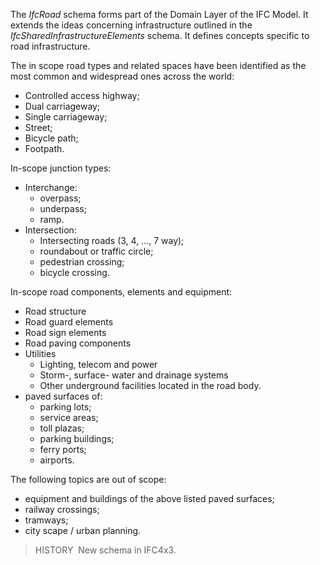 The _IfcRoad_ schema forms part of the Domain Layer of the IFC Model. It extends the ideas concerning infrastructure outlined in the _IfcSharedInfrastructureElements_ schema. It defines concepts specific to road infrastructure.

The in scope road types and related spaces have been identified as the most common and widespread ones across the world: 

- Controlled access highway;
- Dual carriageway;
- Single carriageway;
- Street;
- Bicycle path;
- Footpath.

In-scope junction types:
- Interchange:
  - overpass;
  - underpass;
  - ramp.
- Intersection:
  - Intersecting roads (3, 4, …, 7 way);
  - roundabout or traffic circle;
  - pedestrian crossing;
  - bicycle crossing.

In-scope road components, elements and equipment:

- Road structure
- Road guard elements
- Road sign elements
- Road paving components
- Utilities
  - Lighting, telecom and power
  - Storm-, surface- water and drainage systems
  - Other underground facilities located in the road body.
- paved surfaces of:
  - parking lots;
  - service areas;
  - toll plazas;
  - parking buildings;
  - ferry ports;
  - airports.

The following topics are out of scope:

- equipment and buildings of the above listed paved surfaces;
- railway crossings;
- tramways;
- city scape / urban planning.

> HISTORY&nbsp; New schema in IFC4x3.
